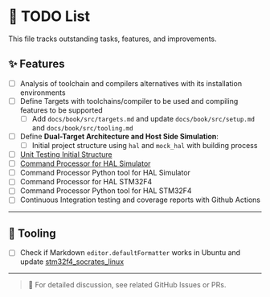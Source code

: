 # 📝 TODO List

This file tracks outstanding tasks, features, and improvements.

## ✨ Features

- [ ] Analysis of toolchain and compilers alternatives with its installation environments
- [ ] Define Targets with toolchains/compiler to be used and compiling features to be supported
  - [ ] Add `docs/book/src/targets.md` and update `docs/book/src/setup.md` and `docs/book/src/tooling.md`
- [ ] Define **Dual-Target Architecture and Host Side Simulation**:
  - [ ] Initial project structure using `hal` and `mock_hal` with building process
- [ ] [Unit Testing Initial Structure](https://github.com/abelbarreira/stm32f4_socrates/issues/10)
- [ ] [Command Processor for HAL Simulator](https://github.com/abelbarreira/stm32f4_socrates/issues/2)
- [ ] Command Processor Python tool for HAL Simulator
- [ ] Command Processor for HAL STM32F4
- [ ] Command Processor Python tool for HAL STM32F4
- [ ] Continuous Integration testing and coverage reports with Github Actions

---

## 🔧 Tooling

- [ ] Check if Markdown `editor.defaultFormatter` works in Ubuntu and update [stm32f4_socrates_linux](../../tools/linux/vscode/stm32f4_socrates_linux.code-profile)

---

> 💬 For detailed discussion, see related GitHub Issues or PRs.
